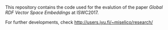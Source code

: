 This repository contains the code used for the evalution of the paper *Global RDF Vector Space Embeddings* at ISWC2017.

For further developments, check http://users.jyu.fi/~miselico/research/
